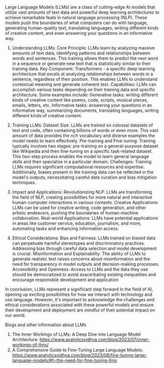 
Large Language Models (LLMs) are a class of cutting-edge AI models that utilize vast amounts of text data and powerful deep learning architectures to achieve remarkable feats in natural language processing (NLP). These models push the boundaries of what computers can do with language, generating human-quality text, translating languages, writing different kinds of creative content, and even answering your questions in an informative way.



1. Understanding LLMs:
Core Principle: LLMs learn by analyzing massive amounts of text data, identifying patterns and relationships between words and sentences. This training allows them to predict the next word in a sequence or generate new text that is statistically similar to their training data.
Key Component: Transformers - a specific deep learning architecture that excels at analyzing relationships between words in a sentence, regardless of their position. This enables LLMs to understand contextual meaning and generate coherent text.
Capabilities: LLMs can accomplish various tasks depending on their training data and specific architecture. Some examples include:
Generative tasks: writing different kinds of creative content like poems, code, scripts, musical pieces, emails, letters, etc.
Informative tasks: answering your questions in an informative way, summarizing documents, translating languages, writing different kinds of creative content.

2. Training LLMs:
Dataset Size: LLMs are trained on colossal datasets of text and code, often containing billions of words or even more. This vast amount of data provides the rich vocabulary and diverse examples the model needs to learn effectively.
Pre-training and Fine-tuning: Training typically involves two stages: pre-training on a general-purpose dataset like Wikipedia and then fine-tuning on a specific task-related dataset. This two-step process enables the model to learn general language skills and then specialize in a particular domain.
Challenges: Training LLMs requires significant computational resources and expertise. Additionally, biases present in the training data can be reflected in the model's outputs, necessitating careful data curation and bias mitigation techniques.

3. Impact and Applications:
Revolutionizing NLP: LLMs are transforming the field of NLP, creating possibilities for more natural and interactive human-computer interactions in various contexts.
Creative Applications: LLMs can be used for creative writing, code generation, and other artistic endeavors, pushing the boundaries of human-machine collaboration.
Real-world Applications: LLMs have potential applications in areas like customer service, education, journalism, and more, automating tasks and enhancing information access.

4. Ethical Considerations:
Bias and Fairness: LLMs trained on biased data can perpetuate harmful stereotypes and discriminatory practices. Addressing bias through careful data selection and model development is crucial.
Misinformation and Explainability: The ability of LLMs to generate realistic text raises concerns about misinformation and the need for transparency in model outputs and decision-making processes.
Accessibility and Openness: Access to LLMs and the data they use should be democratized to avoid exacerbating existing inequalities and encourage responsible development and application

In conclusion, LLMs represent a significant step forward in the field of AI, opening up exciting possibilities for how we interact with technology and use language. However, it's important to acknowledge the challenges and ethical considerations associated with these powerful models and ensure their development and deployment are mindful of their potential impact on our world.

Blogs and other information about LLMs

1. The Inner Workings of LLMs: A Deep Dive into Language Model Architecture: https://www.analyticsvidhya.com/blog/2023/07/inner-workings-of-llms/
2. A Comprehensive Guide to Fine-Tuning Large Language Models: https://www.analyticsvidhya.com/blog/2023/08/fine-tuning-large-language-models/#h-the-need-for-fine-tuning-llms
